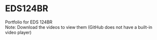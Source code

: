 # EDS124BR
Portfolio for EDS 124BR
<br>
Note: Download the videos to view them (GitHub does not have a built-in video player) 
